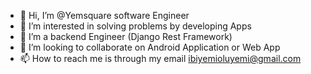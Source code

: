 - 👋 Hi, I’m @Yemsquare software Engineer
- 👀 I’m interested in solving problems by developing Apps
- 🌱 I’m a backend Engineer (Django Rest Framework)
- 💞️ I’m looking to collaborate on Android Application or Web App
- 📫 How to reach me is through my email ibiyemioluyemi@gmail.com

<!---
Yemsquare/Yemsquare is a ✨ special ✨ repository because its `README.md` (this file) appears on your GitHub profile.
You can click the Preview link to take a look at your changes.
--->

